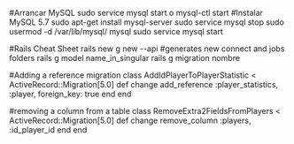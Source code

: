 #Arrancar MySQL 
    sudo service mysql start o mysql-ctl start
#Instalar MySQL 5.7 
    sudo apt-get install mysql-server
    sudo service mysql stop
    sudo usermod -d /var/lib/mysql/ mysql
    sudo service mysql start

#Rails Cheat Sheet
rails new g new --api #generates new connect and jobs folders
rails g model name_in_singular 
rails g migration nombre

#Adding a reference migration
class AddIdPlayerToPlayerStatistic < ActiveRecord::Migration[5.0]
  def change
     add_reference :player_statistics, :player, foreign_key: true
  end
end

#removing a column from a table
class RemoveExtra2FieldsFromPlayers < ActiveRecord::Migration[5.0]
  def change
    remove_column :players, :id_player_id
  end
end